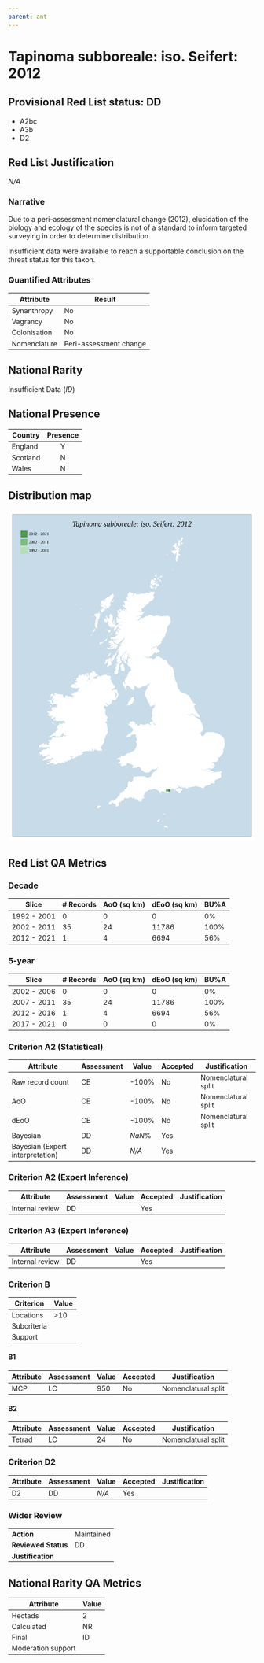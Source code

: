 ```yaml
---
parent: ant
---
```


# Tapinoma subboreale: iso. Seifert: 2012

## Provisional Red List status: DD
- A2bc
- A3b
- D2

## Red List Justification
*N/A*

### Narrative
Due to a peri-assessment nomenclatural change (2012), elucidation of the biology and ecology of the species is not of a standard to inform targeted surveying in order to determine distribution.

Insufficient data were available to reach a supportable conclusion on the threat status for this taxon.

### Quantified Attributes
|Attribute|Result|
|---|---|
|Synanthropy|No|
|Vagrancy|No|
|Colonisation|No|
|Nomenclature|Peri-assessment change|


## National Rarity
Insufficient Data (*ID*)

## National Presence
|Country|Presence
|---|:-:|
|England|Y|
|Scotland|N|
|Wales|N|


## Distribution map
![](../map/445.svg)

## Red List QA Metrics
### Decade
| Slice | # Records | AoO (sq km) | dEoO (sq km) |BU%A |
|---|---|---|---|---|
|1992 - 2001|0|0|0|0%|
|2002 - 2011|35|24|11786|100%|
|2012 - 2021|1|4|6694|56%|

### 5-year
| Slice | # Records | AoO (sq km) | dEoO (sq km) |BU%A |
|---|---|---|---|---|
|2002 - 2006|0|0|0|0%|
|2007 - 2011|35|24|11786|100%|
|2012 - 2016|1|4|6694|56%|
|2017 - 2021|0|0|0|0%|

### Criterion A2 (Statistical)
|Attribute|Assessment|Value|Accepted|Justification
|---|---|---|---|---|
|Raw record count|CE|-100%|No|Nomenclatural split|
|AoO|CE|-100%|No|Nomenclatural split|
|dEoO|CE|-100%|No|Nomenclatural split|
|Bayesian|DD|*NaN*%|Yes||
|Bayesian (Expert interpretation)|DD|*N/A*|Yes||

### Criterion A2 (Expert Inference)
|Attribute|Assessment|Value|Accepted|Justification
|---|---|---|---|---|
|Internal review|DD||Yes||

### Criterion A3 (Expert Inference)
|Attribute|Assessment|Value|Accepted|Justification
|---|---|---|---|---|
|Internal review|DD||Yes||

### Criterion B
|Criterion| Value|
|---|---|
|Locations|>10|
|Subcriteria||
|Support||

#### B1
|Attribute|Assessment|Value|Accepted|Justification
|---|---|---|---|---|
|MCP|LC|950|No|Nomenclatural split|

#### B2
|Attribute|Assessment|Value|Accepted|Justification
|---|---|---|---|---|
|Tetrad|LC|24|No|Nomenclatural split|

### Criterion D2
|Attribute|Assessment|Value|Accepted|Justification
|---|---|---|---|---|
|D2|DD|*N/A*|Yes||

### Wider Review
|  |  |
|---|---|
|**Action**|Maintained|
|**Reviewed Status**|DD|
|**Justification**||

## National Rarity QA Metrics
|Attribute|Value|
|---|---|
|Hectads|2|
|Calculated|NR|
|Final|ID|
|Moderation support||

